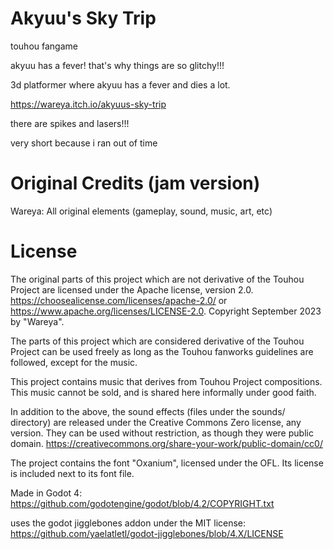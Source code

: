 # Akyuu's Sky Trip

touhou fangame

akyuu has a fever! that's why things are so glitchy!!!

3d platformer where akyuu has a fever and dies a lot.

https://wareya.itch.io/akyuus-sky-trip

there are spikes and lasers!!!

very short because i ran out of time

# Original Credits (jam version)

Wareya: All original elements (gameplay, sound, music, art, etc)

# License

The original parts of this project which are not derivative of the Touhou Project are licensed under the Apache license, version 2.0. https://choosealicense.com/licenses/apache-2.0/ or https://www.apache.org/licenses/LICENSE-2.0. Copyright September 2023 by "Wareya".

The parts of this project which are considered derivative of the Touhou Project can be used freely as long as the Touhou fanworks guidelines are followed, except for the music.

This project contains music that derives from Touhou Project compositions. This music cannot be sold, and is shared here informally under good faith.

In addition to the above, the sound effects (files under the sounds/ directory) are released under the Creative Commons Zero license, any version. They can be used without restriction, as though they were public domain. https://creativecommons.org/share-your-work/public-domain/cc0/

The project contains the font "Oxanium", licensed under the OFL. Its license is included next to its font file.

Made in Godot 4: https://github.com/godotengine/godot/blob/4.2/COPYRIGHT.txt

uses the godot jigglebones addon under the MIT license: https://github.com/yaelatletl/godot-jigglebones/blob/4.X/LICENSE
